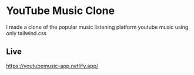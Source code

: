 
# YouTube Music Clone
I made a clone of the popular music listening platform youtube music using only tailwind.css

## Live 
https://youtubemusic-app.netlify.app/




